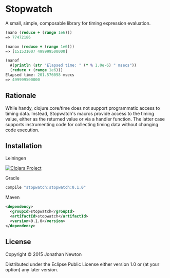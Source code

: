 # Stopwatch

A small, simple, composable library for timing expression evaluation.

```clj
(nano (reduce + (range 1e6)))
=> 77472186

(nanov (reduce + (range 1e6)))
=> [151531007 499999500000]

(nanof
  #(println (str "Elapsed time: " (* % 1.0e-6) " msecs"))
  (reduce + (range 1e6)))
Elapsed time: 201.576098 msecs
=> 499999500000
```

## Rationale 

While handy, clojure.core/time does not support programmatic access to timing data.  Instead, Stopwatch's macros provide access to the timing value, either as the returned value or via a handler function.  The latter case supports instrumenting code for collecting timing data without changing code execution.

## Installation

Leiningen

[![Clojars Project](http://clojars.org/stopwatch/latest-version.svg)](http://clojars.org/stopwatch)

Gradle
```groovy
compile "stopwatch:stopwatch:0.1.0"
```

Maven
```xml
<dependency>
  <groupId>stopwatch</groupId>
  <artifactId>stopwatch</artifactId>
  <version>0.1.0</version>
</dependency>
```

## License

Copyright © 2015 Jonathan Newton

Distributed under the Eclipse Public License either version 1.0 or (at
your option) any later version.
